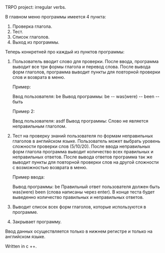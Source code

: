 TRPO project: irregular verbs.

В главном меню программы имеется 4 пункта:
  1. Проверка глагола.
  2. Тест.
  3. Список глаголов.
  4. Выход из программы.
  
Теперь конкретней про каждый из пунктов программы:

1. Пользователь вводит слово для проверки. После ввода, программа выводит все три формы глагола и перевод слова. После вывода форм глаголов, программа выводит пункты для повторной проверки слов и возврата в меню.
  
    Пример:
    
    Ввод пользователя: be 
    Вывод программы: be -- was(were) -- been -- быть
  
    Пример 2:

    Ввод пользователя: asdf
    Вывод программы: Слово не является неправильным глаголом.

2. Тест на проверку знаний пользователя по формам неправильных глаголов в английском языке. Пользователь может выбрать уровень сложности проверки слов (5/10/20). После ввода неправильных форм глагола программа выводит количество всех правильных и неправильных ответов. После вывода ответов программа так же выводит пункты для повторной проверки слов на другой сложности с возможностью возврата в меню.
    
    Пример ввода:
    
    Вывод программы: be 
    Правильный ответ пользователя должен быть was(were) been (слова написаны через enter).
    В конце теста будет выведенно количество правильных и неправильных ответов.

3. Выводит список всех форм глаголов, которые используются в программе.

4. Закрывает программу.
  
Ввод данных осуществляется только в нижнем регистре и только на английском языке.
    
Written in c ++.
